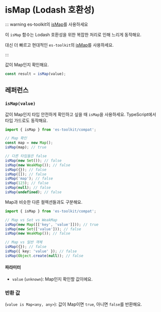 # isMap (Lodash 호환성)

::: warning es-toolkit의 [isMap](../../predicate/isMap.md)를 사용하세요

이 `isMap` 함수는 Lodash 호환성을 위한 복잡한 처리로 인해 느리게 동작해요.

대신 더 빠르고 현대적인 `es-toolkit`의 [isMap](../../predicate/isMap.md)를 사용하세요.

:::

값이 Map인지 확인해요.

```typescript
const result = isMap(value);
```

## 레퍼런스

### `isMap(value)`

값이 Map인지 타입 안전하게 확인하고 싶을 때 `isMap`을 사용하세요. TypeScript에서 타입 가드로도 동작해요.

```typescript
import { isMap } from 'es-toolkit/compat';

// Map 확인
const map = new Map();
isMap(map); // true

// 다른 타입들은 false
isMap(new Set()); // false
isMap(new WeakMap()); // false
isMap({}); // false
isMap([]); // false
isMap('map'); // false
isMap(123); // false
isMap(null); // false
isMap(undefined); // false
```

Map과 비슷한 다른 컬렉션들과도 구분해요.

```typescript
import { isMap } from 'es-toolkit/compat';

// Map vs Set vs WeakMap
isMap(new Map([['key', 'value']])); // true
isMap(new Set(['value'])); // false
isMap(new WeakMap()); // false

// Map vs 일반 객체
isMap({}); // false
isMap({ key: 'value' }); // false
isMap(Object.create(null)); // false
```

#### 파라미터

- `value` (`unknown`): Map인지 확인할 값이에요.

### 반환 값

(`value is Map<any, any>`): 값이 Map이면 `true`, 아니면 `false`를 반환해요.
